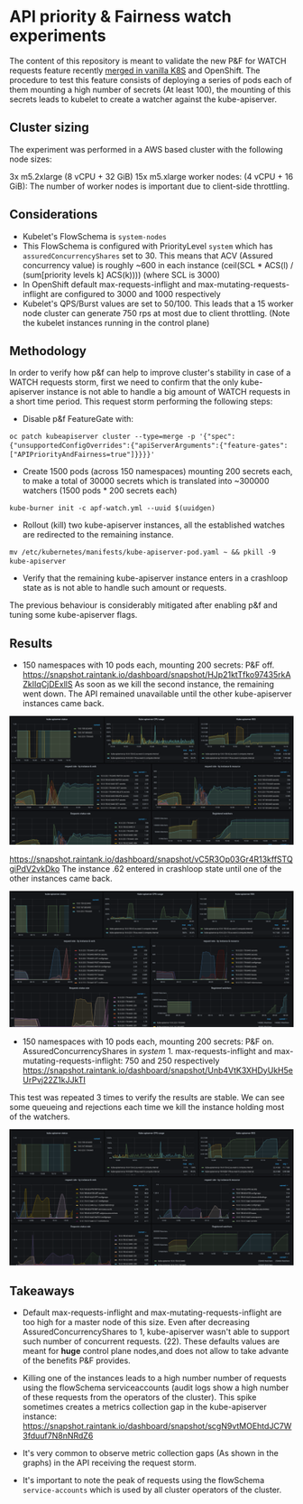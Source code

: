# API priority & Fairness watch experiments

The content of this repository is meant to validate the new P&F for WATCH requests feature recently [merged in vanilla K8S](https://github.com/openshift/kubernetes/pull/783) and OpenShift.
The procedure to test this feature consists of deploying a series of pods each of them mounting a high number of secrets (At least 100), the mounting of this secrets leads to kubelet to create a watcher against the kube-apiserver.

## Cluster sizing

The experiment was performed in a AWS based cluster with the following node sizes:

3x m5.2xlarge (8 vCPU + 32 GiB)
15x m5.xlarge worker nodes: (4 vCPU + 16 GiB): The number of worker nodes is important due to client-side throttling.

## Considerations

- Kubelet's FlowSchema is `system-nodes`
- This FlowSchema is configured with PriorityLevel `system` which has `assuredConcurrencyShares` set to 30. This means that ACV (Assured concurrency value) is roughly ~600 in each instance (ceil(SCL * ACS(l) / (sum[priority levels k] ACS(k)))) (where SCL is 3000)
- In OpenShift default max-requests-inflight and max-mutating-requests-inflight are configured to 3000 and 1000 respectively
- Kubelet's QPS/Burst values are set to 50/100. This leads that a 15 worker node cluster can generate 750 rps at most due to client throttling. (Note the kubelet instances running in the control plane)

## Methodology

In order to verify how p&f can help to improve cluster's stability in case of a WATCH requests storm, first we need to confirm that the only kube-apiserver instance is not able to handle a big amount of WATCH requests in a short time period. This request storm performing the following steps:

- Disable p&f FeatureGate with:

```shell
oc patch kubeapiserver cluster --type=merge -p '{"spec":{"unsupportedConfigOverrides":{"apiServerArguments":{"feature-gates":["APIPriorityAndFairness=true"]}}}}'
```

- Create 1500 pods (across 150 namespaces) mounting 200 secrets each, to make a total of 30000 secrets which is translated into ~300000 watchers (1500 pods * 200 secrets each)

```shell
kube-burner init -c apf-watch.yml --uuid $(uuidgen)
```

- Rollout (kill) two kube-apiserver instances, all the established watches are redirected to the remaining instance.

```shell
mv /etc/kubernetes/manifests/kube-apiserver-pod.yaml ~ && pkill -9 kube-apiserver
```

- Verify that the remaining kube-apiserver instance enters in a crashloop state as is not able to handle such amount or requests.

The previous behaviour is considerably mitigated after enabling p&f and tuning some kube-apiserver flags.

## Results

- 150 namespaces with 10 pods each, mounting 200 secrets: P&F off.
https://snapshot.raintank.io/dashboard/snapshot/HJp21ktTfko97435rkAZkIIqCjDExllS
As soon as we kill the second instance, the remaining went down. The API remained unavailable until the other kube-apiserver instances came back.

<img src="pictures/apf-off-1.png">

https://snapshot.raintank.io/dashboard/snapshot/vC5R3Op03Gr4R13kffSTQgiPdV2vkDko
The instance .62 entered in crashloop state until one of the other instances came back.

<img src="pictures/apf-off-2.png">

- 150 namespaces with 10 pods each, mounting 200 secrets: P&F on. AssuredConcurrencyShares in *system* 1. max-requests-inflight and max-mutating-requests-inflight: 750 and 250 respectively
https://snapshot.raintank.io/dashboard/snapshot/Unb4VtK3XHDyUkH5eUrPvj22Z1kJJkTI

This test was repeated 3 times to verify the results are stable. We can see some queueing and rejections each time we kill the instance holding most of the watchers.

<img src="pictures/apf-on-1.png">


## Takeaways

- Default max-requests-inflight and max-mutating-requests-inflight are too high for a master node of this size. Even after decreasing AssuredConcurrencyShares to 1, kube-apiserver wasn't able to support such number of concurrent requests. (22). These defaults values are meant for **huge** control plane nodes,and does not allow to take advante of the benefits P&F provides.

- Killing one of the instances leads to a high number number of requests using the flowSchema serviceaccounts (audit logs show a high number of these requests from the operators of the cluster). This spike sometimes creates a metrics collection gap in the kube-apiserver instance: https://snapshot.raintank.io/dashboard/snapshot/scgN9vtMOEhtdJC7W3fduuf7N8nNRdZ6

- It's very common to observe metric collection gaps (As shown in the graphs) in the API receiving the request storm.

- It's important to note the peak of requests using the flowSchema `service-accounts` which is used by all cluster operators of the cluster.
